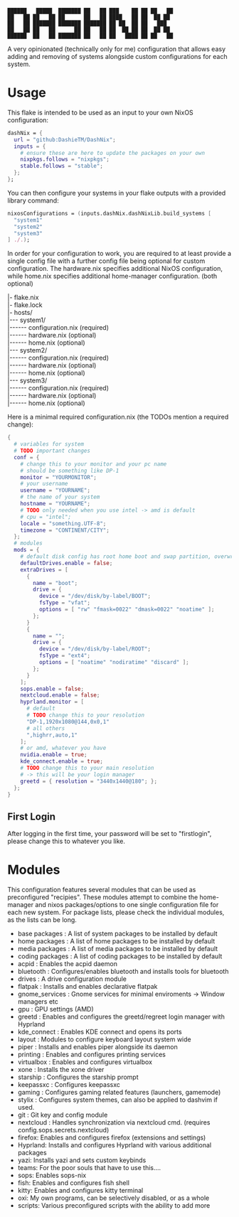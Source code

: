 ```
██████   █████  ███████ ██   ██ ███    ██ ██ ██   ██
██   ██ ██   ██ ██      ██   ██ ████   ██ ██  ██ ██
██   ██ ███████ ███████ ███████ ██ ██  ██ ██   ███
██   ██ ██   ██      ██ ██   ██ ██  ██ ██ ██  ██ ██
██████  ██   ██ ███████ ██   ██ ██   ████ ██ ██   ██
```

A very opinionated (technically only for me) configuration that allows easy adding and removing of systems alongside custom configurations for each system.

# Usage

This flake is intended to be used as an input to your own NixOS configuration:

```nix
dashNix = {
  url = "github:DashieTM/DashNix";
  inputs = {
    # ensure these are here to update the packages on your own
    nixpkgs.follows = "nixpkgs";
    stable.follows = "stable";
  };
};
```

You can then configure your systems in your flake outputs with a provided library command:

```nix
nixosConfigurations = (inputs.dashNix.dashNixLib.build_systems [
  "system1"
  "system2"
  "system3"
] ./.);
```

In order for your configuration to work, you are required to at least provide a single config file with a further config file being optional for custom configuration.
The hardware.nix specifies additional NixOS configuration, while home.nix specifies additional home-manager configuration. (both optional)

|- flake.nix\
|- flake.lock\
|- hosts/\
|--- system1/\
|------ configuration.nix (required)\
|------ hardware.nix (optional)\
|------ home.nix (optional)\
|--- system2/\
|------ configuration.nix (required)\
|------ hardware.nix (optional)\
|------ home.nix (optional)\
|--- system3/\
|------ configuration.nix (required)\
|------ hardware.nix (optional)\
|------ home.nix (optional)

Here is a minimal required configuration.nix (the TODOs mention a required change):

```nix
{
  # variables for system
  # TODO important changes
  conf = {
    # change this to your monitor and your pc name
    # should be something like DP-1
    monitor = "YOURMONITOR";
    # your username
    username = "YOURNAME";
    # the name of your system
    hostname = "YOURNAME";
    # TODO only needed when you use intel -> amd is default
    # cpu = "intel";
    locale = "something.UTF-8";
    timezone = "CONTINENT/CITY";
  };
  # modules
  mods = {
    # default disk config has root home boot and swap partition, overwrite if you want something different
    defaultDrives.enable = false;
    extraDrives = [
      {
        name = "boot";
        drive = {
          device = "/dev/disk/by-label/BOOT";
          fsType = "vfat";
          options = [ "rw" "fmask=0022" "dmask=0022" "noatime" ];
        };
      }
      {
        name = "";
        drive = {
          device = "/dev/disk/by-label/ROOT";
          fsType = "ext4";
          options = [ "noatime" "nodiratime" "discard" ];
        };
      }
    ];
    sops.enable = false;
    nextcloud.enable = false;
    hyprland.monitor = [
      # default
      # TODO change this to your resolution
      "DP-1,1920x1080@144,0x0,1"
      # all others
      ",highrr,auto,1"
    ];
    # or amd, whatever you have
    nvidia.enable = true;
    kde_connect.enable = true;
    # TODO change this to your main resolution
    # -> this will be your login manager
    greetd = { resolution = "3440x1440@180"; };
  };
}
```
## First Login
After logging in the first time, your password will be set to "firstlogin", please change this to whatever you like.

# Modules

This configuration features several modules that can be used as preconfigured "recipies".
These modules attempt to combine the home-manager and nixos packages/options to one single configuration file for each new system.
For package lists, please check the individual modules, as the lists can be long.

- base packages : A list of system packages to be installed by default
- home packages : A list of home packages to be installed by default
- media packages : A list of media packages to be installed by default
- coding packages : A list of coding packages to be installed by default
- acpid : Enables the acpid daemon
- bluetooth : Configures/enables bluetooth and installs tools for bluetooth
- drives : A drive configuration module
- flatpak : Installs and enables declarative flatpak
- gnome_services : Gnome services for minimal enviroments -> Window managers etc
- gpu : GPU settings (AMD)
- greetd : Enables and configures the greetd/regreet login manager with Hyprland
- kde_connect : Enables KDE connect and opens its ports
- layout : Modules to configure keyboard layout system wide
- piper : Installs and enables piper alongside its daemon
- printing : Enables and configures printing services
- virtualbox : Enables and configures virtualbox
- xone : Installs the xone driver
- starship : Configures the starship prompt
- keepassxc : Configures keepassxc
- gaming : Configures gaming related features (launchers, gamemode)
- stylix : Configures system themes, can also be applied to dashvim if used.
- git : Git key and config module
- nextcloud : Handles synchronization via nextcloud cmd. (requires config.sops.secrets.nextcloud)
- firefox: Enables and configures firefox (extensions and settings)
- Hyprland: Installs and configures Hyprland with various additional packages
- yazi: Installs yazi and sets custom keybinds
- teams: For the poor souls that have to use this....
- sops: Enables sops-nix
- fish: Enables and configures fish shell
- kitty: Enables and configures kitty terminal
- oxi: My own programs, can be selectively disabled, or as a whole
- scripts: Various preconfigured scripts with the ability to add more
